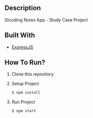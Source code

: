 ## Description

Dicoding Notes App - Study Case Project

## Built With

- [ExpressJS](https://expressjs.com/)

## How To Run?

1. Clone this repository
2. Setup Project

   ```bash
   $ npm install
   ```

3. Run Project

   ```bash
   $ npm start
   ```
